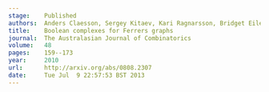 ```yaml
---
stage:    Published
authors:  Anders Claesson, Sergey Kitaev, Kari Ragnarsson, Bridget Eileen Tenner
title:    Boolean complexes for Ferrers graphs
journal:  The Australasian Journal of Combinatorics
volume:   48
pages:    159--173
year:     2010
url:      http://arxiv.org/abs/0808.2307
date:     Tue Jul  9 22:57:53 BST 2013
---
```

